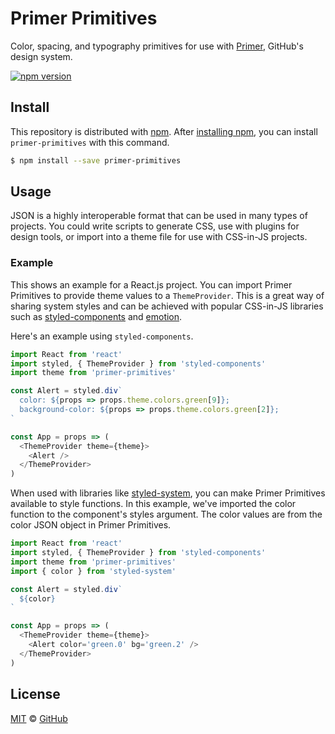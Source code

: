 # Primer Primitives

Color, spacing, and typography primitives for use with [Primer][primer], GitHub's design system.

[![npm version](https://img.shields.io/npm/v/primer-primitives.svg)](https://www.npmjs.org/package/primer-primitives)

## Install

This repository is distributed with [npm][npm]. After [installing npm][install-npm], you can install `primer-primitives` with this command.

```sh
$ npm install --save primer-primitives
```

## Usage

JSON is a highly interoperable format that can be used in many types of projects. You could write scripts to generate CSS, use with plugins for design tools, or import into a theme file for use with CSS-in-JS projects.

### Example

This shows an example for a React.js project. You can import Primer Primitives to provide theme values to a `ThemeProvider`. This is a great way of sharing system styles and can be achieved with popular CSS-in-JS libraries such as [styled-components](https://www.styled-components.com/) and [emotion](https://emotion.sh/).

Here's an example using `styled-components`.

```js
import React from 'react'
import styled, { ThemeProvider } from 'styled-components'
import theme from 'primer-primitives'

const Alert = styled.div`
  color: ${props => props.theme.colors.green[9]};
  background-color: ${props => props.theme.colors.green[2]};
`

const App = props => (
  <ThemeProvider theme={theme}>
    <Alert />
  </ThemeProvider>
)

```

When used with libraries like [styled-system](https://jxnblk.com/styled-system/), you can make Primer Primitives available to style functions. In this example, we've imported the color function to the component's styles argument. The color values are from the color JSON object in Primer Primitives.

```js
import React from 'react'
import styled, { ThemeProvider } from 'styled-components'
import theme from 'primer-primitives'
import { color } from 'styled-system'

const Alert = styled.div`
  ${color}
`

const App = props => (
  <ThemeProvider theme={theme}>
    <Alert color='green.0' bg='green.2' />
  </ThemeProvider>
)

```

## License

[MIT](./LICENSE) &copy; [GitHub](https://github.com/)

[primer]: https://github.com/primer/primer
[primer-primitives]: https://github.com/primer/primer-primitives/tree/master/modules/primer-primitives
[npm]: https://www.npmjs.com/
[install-npm]: https://docs.npmjs.com/getting-started/installing-node
